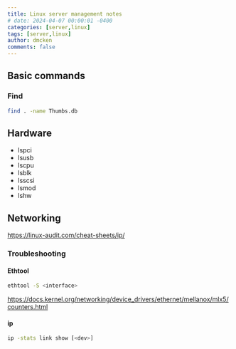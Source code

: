 ```yaml
---
title: Linux server management notes
# date: 2024-04-07 00:00:01 -0400
categories: [server,linux]
tags: [server,linux]
author: dmcken
comments: false
---
```









## Basic commands

### Find

```bash
find . -name Thumbs.db
```

## Hardware

* lspci
* lsusb
* lscpu
* lsblk
* lsscsi
* lsmod
* lshw

## Networking
https://linux-audit.com/cheat-sheets/ip/


### Troubleshooting

#### Ethtool

```bash
ethtool -S <interface>
```

https://docs.kernel.org/networking/device_drivers/ethernet/mellanox/mlx5/counters.html


#### ip


```bash
ip -stats link show [<dev>]
```





